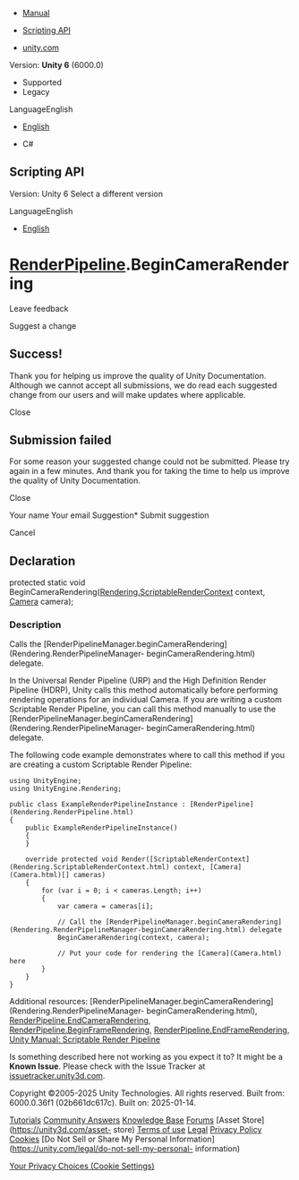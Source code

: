 [ ]()

  * [Manual](../Manual/index.html)
  * [Scripting API](../ScriptReference/index.html)

  * [unity.com](https://unity.com/)

Version: **Unity 6** (6000.0)

  * Supported
  * Legacy

LanguageEnglish

  * [English]()

  * C#

[ ](https://docs.unity3d.com)

## Scripting API

Version: Unity 6 Select a different version

LanguageEnglish

  * [English]()

#  [RenderPipeline](Rendering.RenderPipeline.html).BeginCameraRendering

Leave feedback

Suggest a change

## Success!

Thank you for helping us improve the quality of Unity Documentation. Although
we cannot accept all submissions, we do read each suggested change from our
users and will make updates where applicable.

Close

## Submission failed

For some reason your suggested change could not be submitted. Please <a>try
again</a> in a few minutes. And thank you for taking the time to help us
improve the quality of Unity Documentation.

Close

Your name Your email Suggestion* Submit suggestion

Cancel

[ ]()

## Declaration

protected static void
BeginCameraRendering([Rendering.ScriptableRenderContext](Rendering.ScriptableRenderContext.html)
context, [Camera](Camera.html) camera);

### Description

Calls the
[RenderPipelineManager.beginCameraRendering](Rendering.RenderPipelineManager-
beginCameraRendering.html) delegate.

In the Universal Render Pipeline (URP) and the High Definition Render Pipeline
(HDRP), Unity calls this method automatically before performing rendering
operations for an individual Camera. If you are writing a custom Scriptable
Render Pipeline, you can call this method manually to use the
[RenderPipelineManager.beginCameraRendering](Rendering.RenderPipelineManager-
beginCameraRendering.html) delegate.  
  
The following code example demonstrates where to call this method if you are
creating a custom Scriptable Render Pipeline:

    
    
    using UnityEngine;
    using UnityEngine.Rendering;  
      
    public class ExampleRenderPipelineInstance : [RenderPipeline](Rendering.RenderPipeline.html)
    {
        public ExampleRenderPipelineInstance()
        {
        }  
      
        override protected void Render([ScriptableRenderContext](Rendering.ScriptableRenderContext.html) context, [Camera](Camera.html)[] cameras)
        {
            for (var i = 0; i < cameras.Length; i++)
            {
                var camera = cameras[i];  
      
                // Call the [RenderPipelineManager.beginCameraRendering](Rendering.RenderPipelineManager-beginCameraRendering.html) delegate
                BeginCameraRendering(context, camera);  
      
                // Put your code for rendering the [Camera](Camera.html) here
            }
        }
    }
    

Additional resources:
[RenderPipelineManager.beginCameraRendering](Rendering.RenderPipelineManager-
beginCameraRendering.html),
[RenderPipeline.EndCameraRendering](Rendering.RenderPipeline.EndCameraRendering.html),
[RenderPipeline.BeginFrameRendering](Rendering.RenderPipeline.BeginFrameRendering.html),
[RenderPipeline.EndFrameRendering](Rendering.RenderPipeline.EndFrameRendering.html),
[Unity Manual: Scriptable Render
Pipeline](../Manual/ScriptableRenderPipeline.html)

Is something described here not working as you expect it to? It might be a
**Known Issue**. Please check with the Issue Tracker at
[issuetracker.unity3d.com](https://issuetracker.unity3d.com).

Copyright ©2005-2025 Unity Technologies. All rights reserved. Built from:
6000.0.36f1 (02b661dc617c). Built on: 2025-01-14.

[Tutorials](https://unity3d.com/learn) [Community
Answers](https://answers.unity3d.com) [Knowledge
Base](https://support.unity3d.com/hc/en-us)
[Forums](https://forum.unity3d.com) [Asset Store](https://unity3d.com/asset-
store) [Terms of use](https://docs.unity3d.com/Manual/TermsOfUse.html)
[Legal](https://unity.com/legal) [Privacy
Policy](https://unity.com/legal/privacy-policy)
[Cookies](https://unity.com/legal/cookie-policy) [Do Not Sell or Share My
Personal Information](https://unity.com/legal/do-not-sell-my-personal-
information)

[Your Privacy Choices (Cookie Settings)](javascript:void\(0\);)

